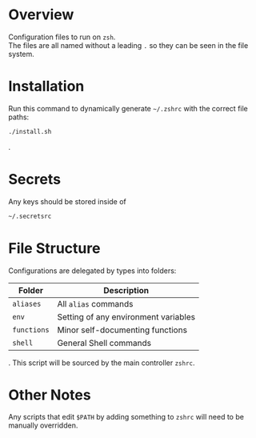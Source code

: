 # Overview

Configuration files to run on `zsh`.  
The files are all named without a leading `.` so they can be seen in the file system.

# Installation

Run this command to dynamically generate `~/.zshrc` with the correct file paths:

```sh
./install.sh
```

.

# Secrets

Any keys should be stored inside of

```sh
~/.secretsrc
```

# File Structure

Configurations are delegated by types into folders:

| Folder      | Description                          |
| ----------- | ------------------------------------ |
| `aliases`   | All `alias` commands                 |
| `env`       | Setting of any environment variables |
| `functions` | Minor self-documenting functions     |
| `shell`     | General Shell commands               |

. This script will be sourced by the main controller `zshrc`.

# Other Notes

Any scripts that edit `$PATH` by adding something to `zshrc` will need to be manually overridden.
